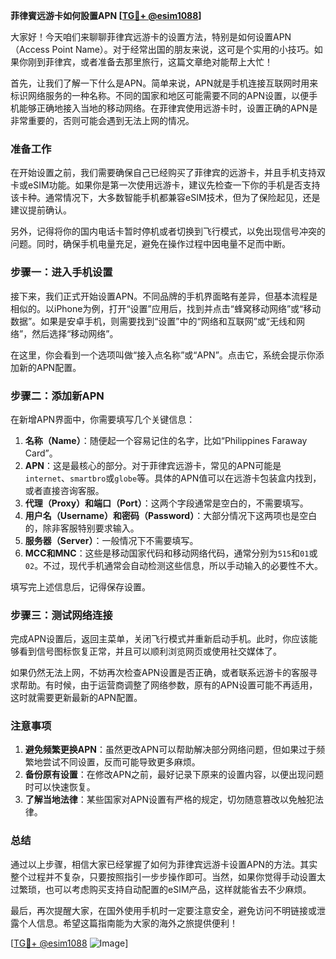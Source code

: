 **菲律賓远游卡如何設置APN [[TG💪+ @esim1088](https://t.me/s/esim1088)]**

大家好！今天咱们来聊聊菲律宾远游卡的设置方法，特别是如何设置APN（Access Point Name）。对于经常出国的朋友来说，这可是个实用的小技巧。如果你刚到菲律宾，或者准备去那里旅行，这篇文章绝对能帮上大忙！

首先，让我们了解一下什么是APN。简单来说，APN就是手机连接互联网时用来标识网络服务的一种名称。不同的国家和地区可能需要不同的APN设置，以便手机能够正确地接入当地的移动网络。在菲律宾使用远游卡时，设置正确的APN是非常重要的，否则可能会遇到无法上网的情况。

### **准备工作**

在开始设置之前，我们需要确保自己已经购买了菲律宾的远游卡，并且手机支持双卡或eSIM功能。如果你是第一次使用远游卡，建议先检查一下你的手机是否支持该卡种。通常情况下，大多数智能手机都兼容eSIM技术，但为了保险起见，还是建议提前确认。

另外，记得将你的国内电话卡暂时停机或者切换到飞行模式，以免出现信号冲突的问题。同时，确保手机电量充足，避免在操作过程中因电量不足而中断。

### **步骤一：进入手机设置**

接下来，我们正式开始设置APN。不同品牌的手机界面略有差异，但基本流程是相似的。以iPhone为例，打开“设置”应用后，找到并点击“蜂窝移动网络”或“移动数据”。如果是安卓手机，则需要找到“设置”中的“网络和互联网”或“无线和网络”，然后选择“移动网络”。

在这里，你会看到一个选项叫做“接入点名称”或“APN”。点击它，系统会提示你添加新的APN配置。

### **步骤二：添加新APN**

在新增APN界面中，你需要填写几个关键信息：

1. **名称（Name）**：随便起一个容易记住的名字，比如“Philippines Faraway Card”。
2. **APN**：这是最核心的部分。对于菲律宾远游卡，常见的APN可能是`internet`、`smartbro`或`globe`等。具体的APN值可以在远游卡包装盒内找到，或者直接咨询客服。
3. **代理（Proxy）和端口（Port）**：这两个字段通常是空白的，不需要填写。
4. **用户名（Username）和密码（Password）**：大部分情况下这两项也是空白的，除非客服特别要求输入。
5. **服务器（Server）**：一般情况下不需要填写。
6. **MCC和MNC**：这些是移动国家代码和移动网络代码，通常分别为`515`和`01`或`02`。不过，现代手机通常会自动检测这些信息，所以手动输入的必要性不大。

填写完上述信息后，记得保存设置。

### **步骤三：测试网络连接**

完成APN设置后，返回主菜单，关闭飞行模式并重新启动手机。此时，你应该能够看到信号图标恢复正常，并且可以顺利浏览网页或使用社交媒体了。

如果仍然无法上网，不妨再次检查APN设置是否正确，或者联系远游卡的客服寻求帮助。有时候，由于运营商调整了网络参数，原有的APN设置可能不再适用，这时就需要更新最新的APN配置。

### **注意事项**

1. **避免频繁更换APN**：虽然更改APN可以帮助解决部分网络问题，但如果过于频繁地尝试不同设置，反而可能导致更多麻烦。
2. **备份原有设置**：在修改APN之前，最好记录下原来的设置内容，以便出现问题时可以快速恢复。
3. **了解当地法律**：某些国家对APN设置有严格的规定，切勿随意篡改以免触犯法律。

### **总结**

通过以上步骤，相信大家已经掌握了如何为菲律宾远游卡设置APN的方法。其实整个过程并不复杂，只要按照指引一步步操作即可。当然，如果你觉得手动设置太过繁琐，也可以考虑购买支持自动配置的eSIM产品，这样就能省去不少麻烦。

最后，再次提醒大家，在国外使用手机时一定要注意安全，避免访问不明链接或泄露个人信息。希望这篇指南能为大家的海外之旅提供便利！

[[TG💪+ @esim1088](https://t.me/s/esim1088) ![Image](https://i.postimg.cc/4NQfJmqS/Snipaste-2025-05-13-00-14-12.png)]
